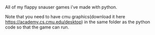 All of my flappy snauser games i've made with python.

Note that you need to have cmu graphics(download it here https://academy.cs.cmu.edu/desktop) in the same folder as the python code so that the game can run.